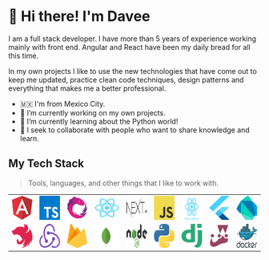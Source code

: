# 👋 Hi there! I'm Davee

I am a full stack developer. I have more than 5 years of experience working mainly with front end. Angular and React have been my daily bread for all this time.

In my own projects I like to use the new technologies that have come out to keep me updated, practice clean code techniques, design patterns and everything that makes me a better professional.
- 🇲🇽 I'm from Mexico City.
- 🔭 I’m currently working on my own projects.
- 🌱 I’m currently learning about the Python world!
- 👯 I seek to collaborate with people who want to share knowledge and learn.

## My Tech Stack
> Tools, languages, and other things that I like to work with.

<table width="100%">
  <tr>
    <td align="center" width="100">
      <a href="https://angular.io/" title="Angular" target="_blank">
        <img src="./img/angular.svg" width="48" height="48" alt="Angular" />
      </a>
    </td>
    <td align="center" width="100">
      <a href="https://www.typescriptlang.org/" title="TypeScript" target="_blank">
        <img src="./img/typescript.svg" width="48" height="48" alt="TypeScript" />
      </a>
    </td>
    <td align="center" width="100">
      <a href="https://rxjs.dev/" title="RxJS" target="_blank">
        <img src="./img/rxjs.svg" width="48" height="48" alt="RxJS" />
      </a>
    </td>
    <td align="center" width="120">
      <a href="https://en.reactjs.org/" title="React" target="_blank">
        <img src="./img/react.svg" width="48" height="48" alt="React" />
      </a>
    </td>
    <td align="center" width="100">
      <a href="https://nextjs.org/" title="Next.js" target="_blank">
        <img src="./img/next.svg" width="48" height="48" alt="Next.js" />
      </a>
    </td>
    <td align="center" width="100">
      <a href="https://developer.mozilla.org/es/docs/Web/JavaScript" title="JavaScript" target="_blank">
        <img src="./img/js.svg" width="48" height="48" alt="JavaScript" />
        </a>
    </td>
    <td align="center" width="100">
      <a href="https://reactnative.dev/" title="React Native" target="_blank">
        <img src="./img/react-native.svg" width="48" height="48" alt="React Native" />
      </a>
    </td>
    <td align="center" width="100">
      <a href="https://flutter.dev/" title="Flutter" target="_blank">
        <img src="./img/flutter.svg" width="48" height="48" alt="Flutter" />
      </a>
    </td>
    <td align="center" width="100">
      <a href="https://dart.dev/" title="Dart" target="_blank">
        <img src="./img/dart.svg" width="48" height="48" alt="Dart" />
      </a>
    </td>
  </tr>
  <tr>
    <td align="center" width="100">
      <a href="https://nestjs.com/" title="NestJS" target="_blank">
        <img src="./img/nestjs.svg" width="48" height="48" alt="NestJS" />
      </a>
    </td>
    <td align="center" width="100">
      <a href="https://es.redux.js.org/" title="Redux" target="_blank">
        <img src="./img/redux.svg" width="48" height="48" alt="Redux" />
      </a>
    </td>
    <td align="center" width="100">
      <a href="https://firebase.google.com/" title="Firebase" target="_blank">
        <img src="./img/firebase.svg" width="48" height="48" alt="Firebase" />
      </a>
    </td>
    <td align="center" width="100">
      <a href="https://www.mongodb.com/" title="MongoDB" target="_blank">
        <img src="./img/mongo.svg" width="48" height="48" alt="MongoDB" />
      </a>
    </td>
    <td align="center" width="100">
      <a href="https://nodejs.org/" title="Node.js" target="_blank">
        <img src="./img/nodejs.svg" width="48" height="48" alt="Node.js" />
      </a>
    </td>
    <td align="center" width="100">
      <a href="https://www.python.org/" title="Python" target="_blank">
        <img src="./img/python.svg" width="48" height="48" alt="Python" />
      </a>
    </td>
    <td align="center" width="100">
      <a href="https://www.djangoproject.com/" title="Django" target="_blank">
        <img src="./img/django.svg" width="48" height="48" alt="Django" />
      </a>
    </td>
    <td align="center" width="100">
      <a href="https://jestjs.io/" title="Jest" target="_blank">
        <img src="./img/jest.svg" width="48" height="48" alt="Jest" />
      </a>
    </td>
    <td align="center" width="100">
      <a href="https://www.docker.com/" title="Docker" target="_blank">
        <img src="./img/docker.svg" width="48" height="48" alt="Docker" />
      </a>
    </td>
  </tr>
</table>
